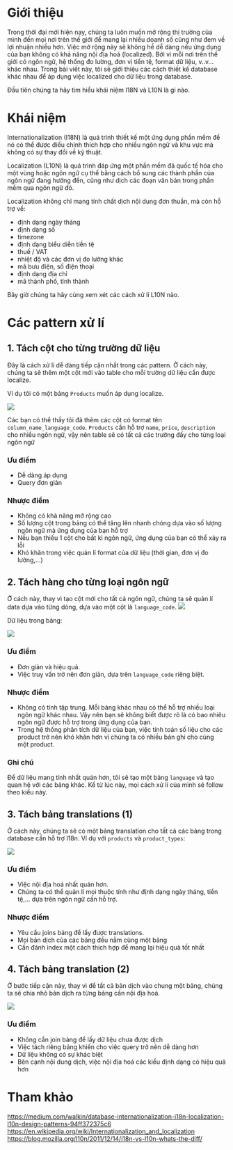 # Giới thiệu
Trong thời đại mới hiện nay, chúng ta luôn muốn mở rộng thị trường của mình đến mọi nơi trên thế giới để mang lại nhiều doanh số cũng như đem về lợi nhuận nhiều hơn. Việc mở rộng này sẽ không hề dễ dàng nếu ứng dụng của bạn không có khả năng nội địa hoá (localized). Bởi vì mỗi nơi trên thế giới có ngôn ngữ, hệ thống đo lường, đơn vị tiền tệ, format dữ liệu, v..v... khác nhau. Trong bài viết này, tôi sẽ giới thiệu các cách thiết kế database khác nhau để áp dụng việc localized cho dữ liệu trong database.

Đầu tiên chúng ta hãy tìm hiểu khái niệm I18N và L10N là gì nào.

# Khái niệm
Internationalization (I18N) là quá trình thiết kế một ứng dụng phần mềm để nó có thể được điều chỉnh thích hợp cho nhiều ngôn ngữ và khu vực mà không có sự thay đổi về kỹ thuật.

Localization (L10N) là quá trình đáp ứng một phần mềm đã quốc tế hóa cho một vùng hoặc ngôn ngữ cụ thể bằng cách bổ sung các thành phần của ngôn ngữ đang hướng đến, cũng như dịch các đoạn văn bản trong phần mềm qua ngôn ngữ đó.

Localization không chỉ mang tính chất dịch nội dung đơn thuần, mà còn hỗ trợ về:
* định dạng ngày tháng
* định dạng số
* timezone
* định dạng biểu diễn tiền tệ
* thuế / VAT
* nhiệt độ và các đơn vị đo lường khác
* mã bưu điện, số điện thoại
* định dạng địa chỉ
* mã thành phố, tỉnh thành


Bây giờ chúng ta hãy cùng xem xét các cách xử lí L10N nào.

# Các pattern xử lí

## 1. Tách cột cho từng trường dữ liệu
Đây là cách xử lí dễ dàng tiếp cận nhất trong các pattern. Ở cách này, chúng ta sẽ thêm một cột mới vào table cho mỗi trường dữ liệu cần được localize.

Ví dụ tôi có một bảng `Products` muốn áp dụng localize.

![](https://images.viblo.asia/a62c91bf-51ef-45a6-ad2a-bf2b4e942f70.png)

Các bạn có thể thấy tôi đã thêm các cột có format tên `column_name_language_code`. `Products` cần hỗ trợ `name`, `price`, `description` cho nhiều ngôn ngữ, vậy nên table sẽ có tất cả các trường đấy cho từng loại ngôn ngữ

### Ưu điểm
* Dễ dàng áp dụng
* Query đơn giản

### Nhược điểm
* Không có khả năng mở rộng cao
* Số lượng cột trong bảng có thể tăng lên nhanh chóng dựa vào số lượng ngôn ngữ mà ứng dụng của bạn hỗ trợ
* Nếu bạn thiếu 1 cột cho bất kì ngôn ngữ, ứng dụng của bạn có thể xảy ra lỗi
* Khó khăn trong việc quản lí format của dữ liệu (thời gian, đơn vị đo lường,...)


## 2. Tách hàng cho từng loại ngôn ngữ

Ở cách này, thay vì tạo cột mới cho tất cả ngôn ngữ, chúng ta sẽ quản lí data dựa vào từng dòng, dựa vào một cột là `language_code`.
![](https://images.viblo.asia/058d61c9-e1ec-46c8-a515-8b6e64800871.png)

Dữ liệu trong bảng:

![](https://images.viblo.asia/81eee86d-1227-4dc4-bfd6-b70427cfdd9b.png)

### Ưu điểm
* Đơn giản và hiệu quả.
* Việc truy vấn trở nên đơn giản, dựa trên `language_code` riêng biệt.

### Nhược điểm
* Không có tính tập trung. Mỗi bảng khác nhau có thể hỗ trợ nhiều loại ngôn ngữ khác nhau. Vậy nên bạn sẽ không biết được rõ là có bao nhiêu ngôn ngữ được hỗ trợ trong ứng dụng của bạn.
* Trong hệ thống phân tích dữ liệu của bạn, việc tính toán số liệu cho các product trở nên khó khăn hơn vì chúng ta có nhiều bản ghi cho cùng một product.

### Ghi chú
Để dữ liệu mang tính nhất quán hơn, tôi sẽ tạo một bảng `language` và tạo quan hệ với các bảng khác. Kể từ lúc này, mọi cách xử lí của mình sẽ follow theo kiểu này.

## 3. Tách bảng translations (1)

Ở cách này, chúng ta sẽ có một bảng translation cho tất cả các bảng trong database cần hỗ trợ I18n. Ví dụ với `products` và `product_types`:

![](https://images.viblo.asia/43deb112-9b34-4d3f-a186-562a2c16ed29.png)

### Ưu điểm
* Việc nội địa hoá nhất quán hơn.
* Chúng ta có thể quản lí mọi thuộc tính như định dạng ngày tháng, tiền tệ,... dựa trên ngôn ngữ cần hỗ trợ.

### Nhược điểm
* Yêu cầu joins bảng để lấy được translations.
* Mọi bản dịch của các bảng đều nằm cùng một bảng 
* Cần đánh index một cách thích hợp để mang lại hiệu quả tốt nhất

## 4. Tách bảng translation (2)
Ở bước tiếp cận này, thay vì để tất cả bản dịch vào chung một bảng, chúng ta sẽ chia nhỏ bản dịch ra từng bảng cần nội địa hoá.

![](https://images.viblo.asia/0b62a6e0-4bef-4ab0-a641-e00a6273d2b7.png)

### Ưu điểm
* Không cần join bảng để lấy dữ liệu chưa được dịch
* Việc tách riêng bảng khiến cho việc query trở nên dễ dàng hơn
* Dữ liệu không có sự khác biệt
* Bên cạnh nội dung dịch, việc nội địa hoá các kiểu định dạng có hiệu quả hơn

# Tham khảo
https://medium.com/walkin/database-internationalization-i18n-localization-l10n-design-patterns-94ff372375c6
https://en.wikipedia.org/wiki/Internationalization_and_localization
https://blog.mozilla.org/l10n/2011/12/14/i18n-vs-l10n-whats-the-diff/